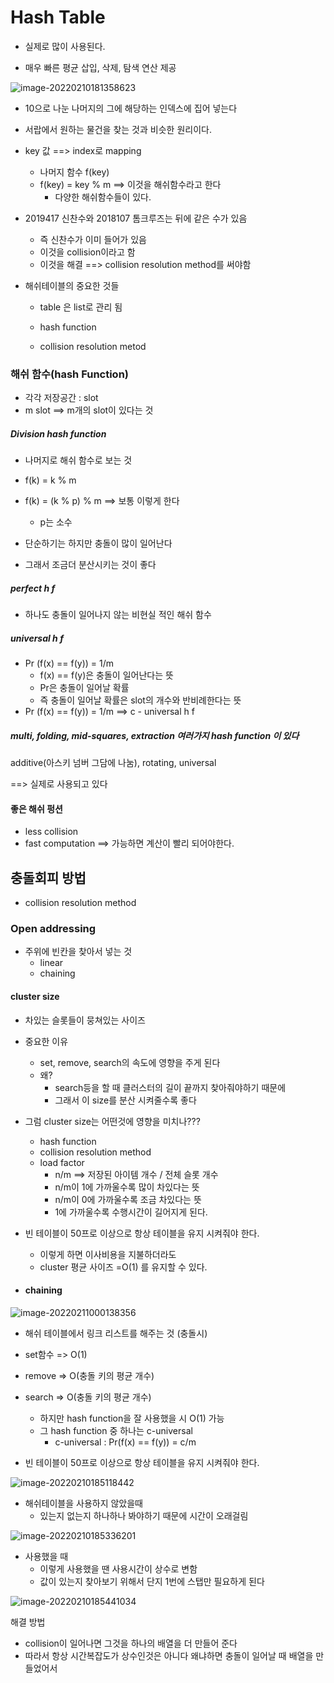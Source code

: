 # Hash Table

- 실제로 많이 사용된다.

- 매우 빠른 평균 삽입, 삭제, 탐색 연산 제공



![image-20220210181358623](07HashTable.assets/image-20220210181358623.png)

- 10으로 나눈 나머지의 그에 해당하는 인덱스에 집어 넣는다

- 서랍에서 원하는 물건을 찾는 것과 비슷한 원리이다.

- key 값 ==> index로 mapping
  - 나머지 함수 f(key)
  - f(key) = key % m    ==> 이것을 해쉬함수라고 한다
    - 다양한 해쉬함수들이 있다.



- 2019417 신찬수와 2018107 톰크루즈는 뒤에 같은 수가 있음
  - 즉 신찬수가 이미 들어가 있음
  - 이것을 collision이라고 함
  - 이것을 해결 ==> collision resolution method를 써야함



- 해쉬테이블의 중요한 것들

  - table 은 list로 관리 됨

  - hash function

  - collision resolution metod



### 해쉬 함수(hash Function)

- 각각 저장공간 : slot
- m slot ==> m개의 slot이 있다는 것



##### Division hash function 

- 나머지로 해쉬 함수로 보는 것

- f(k) = k % m
- f(k) = (k % p) % m  ==> 보통 이렇게 한다
  - p는 소수
- 단순하기는 하지만 충돌이 많이 일어난다
- 그래서 조금더 분산시키는 것이 좋다



##### perfect h f

- 하나도 충돌이 일어나지 않는 비현실 적인 해쉬 함수



##### universal h f

- Pr (f(x) == f(y)) = 1/m
  - f(x) == f(y)은 충돌이 일어난다는 뜻
  - Pr은 충돌이 일어날 확률
  - 즉 충돌이 일어날 확률은 slot의 개수와 반비례한다는 뜻
- Pr (f(x) == f(y)) = 1/m   ==> c - universal h f



##### multi, folding, mid-squares, extraction 여러가지 hash function 이 있다

additive(아스키 넘버 그담에 나눔), rotating, universal 

==> 실제로 사용되고 있다



#### 좋은 해쉬 펑션

- less collision
- fast computation ==> 가능하면 계산이 빨리 되어야한다.



## 충돌회피 방법

- collision resolution method



### Open addressing

- 주위에 빈칸을 찾아서 넣는 것
  - linear
  - chaining



#### cluster size

- 차있는 슬롯들이 뭉쳐있는 사이즈
- 중요한 이유
  - set, remove, search의 속도에 영향을 주게 된다
  - 왜?
    - search등을 할 때 클러스터의 길이 끝까지 찾아줘야하기 때문에
    - 그래서 이 size를 분산 시켜줄수록 좋다

- 그럼 cluster size는 어떤것에 영향을 미치나???
  - hash function
  - collision resolution method
  - load factor
    - n/m   ==> 저장된 아이템 개수 / 전체 슬롯 개수
    - n/m이 1에 가까울수록 많이 차있다는 뜻
    - n/m이 0에 가까울수록 조금 차있다는 뜻
    - 1에 가까울수록 수행시간이 길어지게 된다.



- 빈 테이블이 50프로 이상으로 항상 테이블을 유지 시켜줘야 한다.
  - 이렇게 하면 이사비용을 지불하더라도
  - cluster 평균 사이즈 =O(1) 를 유지할 수 있다.





- #### chaining

![image-20220211000138356](07HashTable.assets/image-20220211000138356.png)

- 해쉬 테이블에서 링크 리스트를 해주는 것 (충돌시)
- set함수 => O(1)
- remove => O(충돌 키의 평균 개수)
- search => O(충돌 키의 평균 개수)
  - 하지만 hash function을 잘 사용했을 시 O(1) 가능
  - 그 hash function 중 하나는  c-universal
    -  c-universal : Pr(f(x) == f(y)) = c/m



- 빈 테이블이 50프로 이상으로 항상 테이블을 유지 시켜줘야 한다.



















![image-20220210185118442](07HashTable.assets/image-20220210185118442.png)





- 해쉬테이블을 사용하지 않았을때
  - 있는지 없는지 하나하나 봐야하기 때문에 시간이 오래걸림

![image-20220210185336201](07HashTable.assets/image-20220210185336201.png)

- 사용했을 때
  - 이렇게 사용했을 땐 사용시간이 상수로 변함
  - 값이 있는지 찾아보기 위해서 단지 1번에 스탭만 필요하게 된다

![image-20220210185441034](07HashTable.assets/image-20220210185441034.png)





해결 방법

- collision이 일어나면 그것을 하나의 배열을 더 만들어 준다
- 따라서 항상 시간복잡도가 상수인것은 아니다 왜냐하면 충돌이 일어날 때 배열을 만들었어서


































